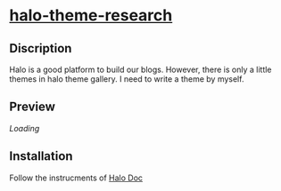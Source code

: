 <h1><a href="https://github.com/jiehua1995/halo-theme-research" target="_blank">halo-theme-research</a></h1>

## Discription

Halo is a good platform to build our blogs. However, there is only a little themes in halo theme gallery. I need to write a theme by myself.

## Preview

*Loading*

## Installation

Follow the instrucments of [Halo Doc](https://docs.halo.run/)
